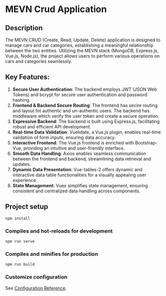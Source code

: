 # MEVN Crud Application

## Description
The MEVN CRUD (Create, Read, Update, Delete) application is designed to manage cars and car categories, establishing a meaningful relationship between the two entities. Utilizing the MEVN stack (MongoDB, Express.js, Vue.js, Node.js), the project allows users to perform various operations on cars and categories seamlessly.

## Key Features:
1)  **Secure User Authentication**: The backend employs JWT (JSON Web Tokens) and bcrypt for secure user authentication and password hashing.
2)  **Frontend & Backend Secure Routing**: The frontend has secire routing and layout fot authentic and un-authentic users. The backend has middleware which verify the user token and create a secure operation.
3)  **Expressive Backend**: The backend is built using Express.js, facilitating robust and efficient API development.
4)  **Real-time Data Validation**: Vuelidate, a Vue.js plugin, enables real-time validation of form inputs, ensuring data accuracy.
5)  **Interactive Frontend**: The Vue.js frontend is enriched with Bootstrap-Vue, providing an intuitive and user-friendly interface.
6)  **Smooth Data Handling**: Axios enables seamless communication between the frontend and backend, streamlining data retrieval and updates.
7)  **Dynamic Data Presentation**: Vue-tables-2 offers dynamic and interactive data table functionalities for a visually appealing user experience.
8)  **State Management**: Vuex simplifies state management, ensuring consistent and centralized data handling across components.

## Project setup
```
npm install
```

### Compiles and hot-reloads for development
```
npm run serve
```

### Compiles and minifies for production
```
npm run build
```

### Customize configuration
See [Configuration Reference](https://cli.vuejs.org/config/).
